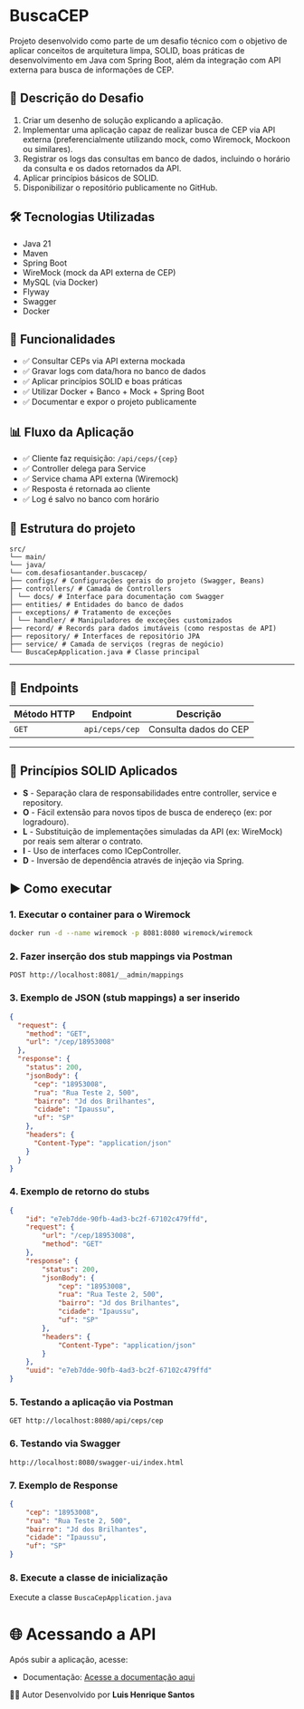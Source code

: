 #  BuscaCEP

Projeto desenvolvido como parte de um desafio técnico com o objetivo de aplicar conceitos de arquitetura limpa, SOLID, boas práticas de desenvolvimento em Java com Spring Boot, além da integração com API externa para busca de informações de CEP.

## 📌 Descrição do Desafio
1. Criar um desenho de solução explicando a aplicação.
2. Implementar uma aplicação capaz de realizar busca de CEP via API externa (preferencialmente utilizando mock, como Wiremock, Mockoon ou similares).
3. Registrar os logs das consultas em banco de dados, incluindo o horário da consulta e os dados retornados da API.
4. Aplicar princípios básicos de SOLID.
5. Disponibilizar o repositório publicamente no GitHub.

## 🛠️ Tecnologias Utilizadas

- Java 21
- Maven
- Spring Boot
- WireMock (mock da API externa de CEP)
- MySQL (via Docker)
- Flyway
- Swagger
- Docker

## 📌 Funcionalidades

- ✅ Consultar CEPs via API externa mockada
- ✅ Gravar logs com data/hora no banco de dados
- ✅ Aplicar princípios SOLID e boas práticas
- ✅ Utilizar Docker + Banco + Mock + Spring Boot
- ✅ Documentar e expor o projeto publicamente

## 📊 Fluxo da Aplicação
- ✅ Cliente faz requisição: `/api/ceps/{cep}`
- ✅ Controller delega para Service
- ✅ Service chama API externa (Wiremock)
- ✅ Resposta é retornada ao cliente
- ✅ Log é salvo no banco com horário

## 📄 Estrutura do projeto
```
src/
└── main/
└── java/
└── com.desafiosantander.buscacep/
├── configs/ # Configurações gerais do projeto (Swagger, Beans)
├── controllers/ # Camada de Controllers
│ └── docs/ # Interface para documentação com Swagger
├── entities/ # Entidades do banco de dados
├── exceptions/ # Tratamento de exceções
│ └── handler/ # Manipuladores de exceções customizados
├── record/ # Records para dados imutáveis (como respostas de API)
├── repository/ # Interfaces de repositório JPA
├── service/ # Camada de serviços (regras de negócio)
└── BuscaCepApplication.java # Classe principal
```

---
## 🔗 Endpoints

| Método HTTP | Endpoint       | Descrição             |
|-------------|----------------|-----------------------| 
| `GET`       | `api/ceps/cep` | Consulta dados do CEP |

---

## 🧩 Princípios SOLID Aplicados
- **S** - Separação clara de responsabilidades entre controller, service e repository.
- **O** - Fácil extensão para novos tipos de busca de endereço (ex: por logradouro).
- **L** - Substituição de implementações simuladas da API (ex: WireMock) por reais sem alterar o contrato.
- **I** - Uso de interfaces como ICepController.
- **D** - Inversão de dependência através de injeção via Spring.

## ▶️ Como executar

### 1. Executar o container para o Wiremock
```bash
docker run -d --name wiremock -p 8081:8080 wiremock/wiremock
```

### 2. Fazer inserção dos stub mappings via Postman
```
POST http://localhost:8081/__admin/mappings
```

### 3. Exemplo de JSON (stub mappings) a ser inserido
```json
{
  "request": {
    "method": "GET",
    "url": "/cep/18953008"
  },
  "response": {
    "status": 200,
    "jsonBody": {
      "cep": "18953008",
      "rua": "Rua Teste 2, 500",
      "bairro": "Jd dos Brilhantes",
      "cidade": "Ipaussu",
      "uf": "SP"
    },
    "headers": {
      "Content-Type": "application/json"
    }
  }
}
```

### 4. Exemplo de retorno do stubs
```json
{
    "id": "e7eb7dde-90fb-4ad3-bc2f-67102c479ffd",
    "request": {
        "url": "/cep/18953008",
        "method": "GET"
    },
    "response": {
        "status": 200,
        "jsonBody": {
            "cep": "18953008",
            "rua": "Rua Teste 2, 500",
            "bairro": "Jd dos Brilhantes",
            "cidade": "Ipaussu",
            "uf": "SP"
        },
        "headers": {
            "Content-Type": "application/json"
        }
    },
    "uuid": "e7eb7dde-90fb-4ad3-bc2f-67102c479ffd"
}
```

### 5. Testando a aplicação via Postman
```
GET http://localhost:8080/api/ceps/cep
```

### 6. Testando via Swagger
```
http://localhost:8080/swagger-ui/index.html
```

### 7. Exemplo de Response
```json
{
    "cep": "18953008",
    "rua": "Rua Teste 2, 500",
    "bairro": "Jd dos Brilhantes",
    "cidade": "Ipaussu",
    "uf": "SP"
}
```

### 8. Execute a classe de inicialização
Execute a classe `BuscaCepApplication.java`

# 🌐 Acessando a API
Após subir a aplicação, acesse:
- Documentação: [Acesse a documentação aqui](http://localhost:8080/v3/api-docs)

🧑‍💻 Autor
Desenvolvido por **Luis Henrique Santos**

